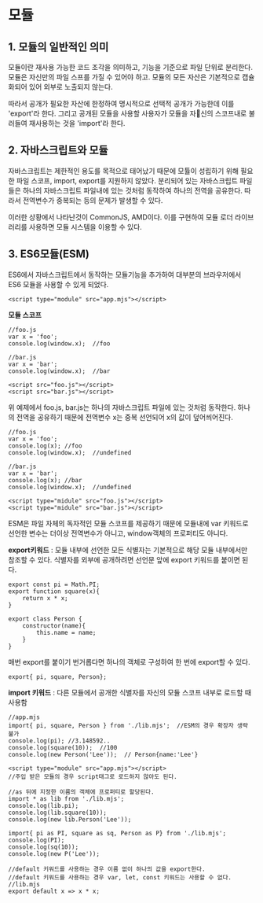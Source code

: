 # 모듈
## 1. 모듈의 일반적인 의미
모듈이란 재사용 가능한 코드 조각을 의미하고, 기능을 기준으로 파일 단위로 분리한다.모듈은 자신만의 파일 스프를 가질 수 있어야 하고. 모듈의 모든 자산은 기본적으로 캡슐화되어 있어 외부로 노출되지 않는다.

따라서 공개가 필요한 자산에 한정하여 명시적으로 선택적 공개가 가능한데 이를 'export'라 한다. 그리고 공개된 모듈을 사용할 사용자가 모듈을 자신의 스코프내로 불러들여 재사용하는 것을 'import'라 한다.

## 2. 자바스크립트와 모듈
자바스크립트는 제한적인 용도를 목적으로 태어났기 때문에 모튤이 성립하기 위해 필요한 파일 스코프, import, export를 지원하지 않았다. 분리되어 있는 자바스크립트 파일들은 하나의 자바스크립트 파일내에 있는 것처럼 동작하여 하나의 전역을 공유한다. 따라서 전역변수가 중복되는 등의 문제가 발생할 수 있다.

이러한 상황에서 나타난것이 CommonJS, AMD이다. 이를 구현하여 모듈 로더 라이브러리를 사용하면 모듈 시스템을 이용할 수 있다.

## 3. ES6모듈(ESM)
ES6에서 자바스크립트에서 동작하는 모듈기능을 추가하여 대부분의 브라우저에서 ES6 모듈을 사용할 수 있게 되었다.

    <script type="module" src="app.mjs"></script>


__모듈 스코프__

    //foo.js
    var x = 'foo';
    console.log(window.x);  //foo

    //bar.js
    var x = 'bar';
    console.log(window.x);  //bar

    <script src="foo.js"></script>
    <script src="bar.js"></script>

위 예제에서 foo.js, bar.js는 하나의 자바스크립트 파일에 있는 것처럼 동작한다. 하나의 전역을 공유하기 때문에 전역변수 x는 중복 선언되어 x의 값이 덮어씌어진다.

    //foo.js
    var x = 'foo';
    console.log(x); //foo
    console.log(window.x);  //undefined

    //bar.js
    var x = 'bar';
    console.log(x); //bar
    console.log(window.x);  //undefined

    <script type="midule" src="foo.js"></script>
    <script type="midule" src="bar.js"></script>

ESM은 파일 자체의 독자적인 모듈 스코프를 제공하기 때문에 모듈내에 var 키워드로 선언한 변수는 더이상 전역변수가 아니고, window객체의 프로퍼티도 아니다.

__export키워드__ : 모듈 내부에 선언한 모든 식별자는 기본적으로 해당 모듈 내부에서만 참조할 수 있다. 식별자를 외부에 공개하려면 선언문 앞에 export 키워드를 붙이면 된다.

    export const pi = Math.PI;
    export function square(x){
        return x * x;
    }

    export class Person {
        constructor(name){
            this.name = name;
        }
    }

매번 export를 붙이기 번거롭다면 하나의 객체로 구성하여 한 번에 export할 수 있다.

    export{ pi, square, Person};

__import 키워드__ : 다른 모듈에서 공개한 식별자를 자신의 모듈 스코프 내부로 로드할 때 사용함

    //app.mjs
    import{ pi, square, Person } from './lib.mjs';  //ESM의 경우 확장자 생략 불가
    console.log(pi); //3.148592..
    console.log(square(10));  //100
    console.log(new Person('Lee'));  // Person{name:'Lee'}

    <script type="module" src="app.mjs"></script>
    //주입 받은 모듈의 경우 script태그로 로드하지 않아도 된다.

    //as 뒤에 지정한 이름의 객체에 프로퍼티로 할당된다.
    import * as lib from './lib.mjs';
    console.log(lib.pi);
    console.log(lib.square(10));  
    console.log(new lib.Person('Lee'));  

    import{ pi as PI, square as sq, Person as P} from './lib.mjs';  
    console.log(PI); 
    console.log(sq(10));  
    console.log(new P('Lee'));  

    //default 키워드를 사용하는 경우 이름 없이 하나의 값을 export한다.
    //default 키워드를 사용하는 경우 var, let, const 키워드는 사용할 수 없다.
    //lib.mjs
    export default x => x * x;